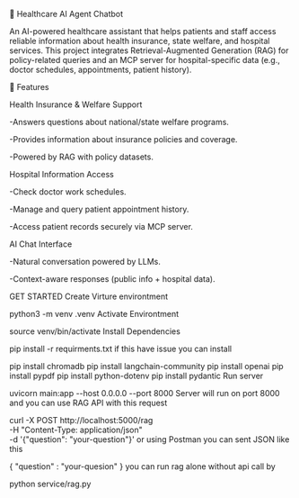 🏥 Healthcare AI Agent Chatbot

An AI-powered healthcare assistant that helps patients and staff access reliable information about health insurance, state welfare, and hospital services.
This project integrates Retrieval-Augmented Generation (RAG) for policy-related queries and an MCP server for hospital-specific data (e.g., doctor schedules, appointments, patient history).

🚀 Features

Health Insurance & Welfare Support

-Answers questions about national/state welfare programs.

-Provides information about insurance policies and coverage.

-Powered by RAG with policy datasets.

Hospital Information Access

-Check doctor work schedules.

-Manage and query patient appointment history.

-Access patient records securely via MCP server.

AI Chat Interface

-Natural conversation powered by LLMs.

-Context-aware responses (public info + hospital data).


GET STARTED
Create Virture environtment

python3 -m venv .venv
Activate Environtment

source venv/bin/activate
Install Dependencies

pip install -r requirments.txt
if this have issue you can install

pip install chromadb
pip install langchain-community
pip install openai
pip install pypdf
pip install python-dotenv
pip install pydantic
Run server

uvicorn main:app --host 0.0.0.0 --port 8000
Server will run on port 8000 and you can use RAG API with this request

curl -X POST http://localhost:5000/rag \
    -H "Content-Type: application/json" \
    -d '{"question": "your-question"}'
or using Postman you can sent JSON like this

{
    "question" : "your-quesion"
}
you can run rag alone without api call by

python service/rag.py
